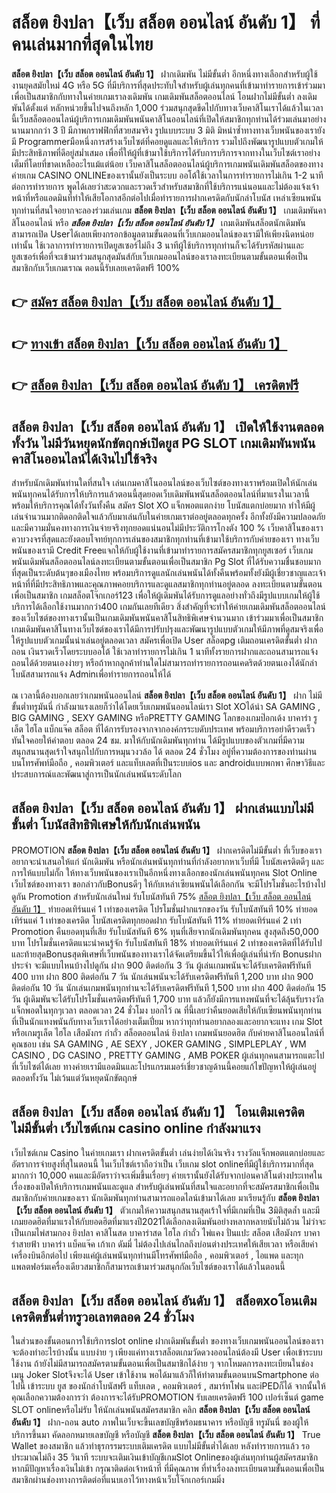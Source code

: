 # สล็อต ยิงปลา【เว็บ สล็อต ออนไลน์ อันดับ 1】  ที่คนเล่นมากที่สุดในไทย

**สล็อต ยิงปลา【เว็บ สล็อต ออนไลน์ อันดับ 1】** ฝากเดิมพัน ไม่มีขั้นต่ำ  อีกหนึ่งทางเลือกสำหรับผู้ใช้งานยุคสมัยใหม่ 4G หรือ 5G ที่มีบริการที่สุดประทับใจสำหรับผู้เล่นทุกคนที่เข้ามาทำรายการเข้าร่วมมาเพื่อเป็นสมาชิกกับทางในค่ายเกมเราลงเดิมพัน เกมเดิมพันสล็อตออนไลน์ โอนฝากไม่มีขั้นต่ำ ลงเดิมพันได้ตั้งแต่ หลักหน่วยขึ้นไปจนถึงหลัก 1,000 ร่วมสนุกสุดขีดไปกับทางเว็บคาสิโนเราได้แล้วในเวลานี้เว็บสล็อตออนไลน์ผู้บริการเกมเดิมพันพนันคาสิโนออนไลน์ที่เปิดให้สมาชิกทุกท่านได้ร่วมเล่นมาอย่างนานมากกว่า 3 ปี มีภาพกราฟฟิกที่สวยสมจริง รูปแบบระบบ 3 มิติ
มิหนำซ้ำทางทางเว็บพนันของเรายังมี Programmerมือหนึ่งการสร้างเว็บไซต์ที่คอยดูแลและให้บริการ  รวมไปถึงพัฒนารูปแบบตัวเกมให้มีประสิทธิภาพที่ดีอยู่สม่ำเสมอ เพื่อที่ให้ผู้ที่เข้ามาใช้บริการได้รับการบริการจากทางในเว็บไซต์เราอย่างเต็มที่โดยที่ขาดเหลืออะไรแม้แต่น้อย เว็บคาสิโนสล็อตออนไลน์ผู้บริการเกมพนันเดิมพันสล็อตของทางค่ายเกม CASINO ONLINEของเรานั้นยังเป็นระบบ ออโต้ใช้เวลาในการทำรายการไม่เกิน 1-2 นาที ต่อการทำรายการ พูดได้เลยว่าสะดวกและรวดเร็วสำหรับสมาชิกที่ใช้บริการแน่นอนและไม่ต้องแจ้งเจ้าหน้าที่หรือแอดมินที่ทำให้เสียโอกาสอีกต่อไปเมื่อทำรายการฝากเครดิตกับนักล่าโบนัส
เหล่าเซียนพนันทุกท่านที่สนใจอยากจะลองร่วมเล่นเกม **สล็อต ยิงปลา【เว็บ สล็อต ออนไลน์ อันดับ 1】** เกมเดิมพันคาสิโนออนไลน์ หรือ ***สล็อต ยิงปลา【เว็บ สล็อต ออนไลน์ อันดับ 1】*** เกมเดิมพันสล็อตนักเดิมพันสามารถเปิด Userได้เลยเพียงกรอกข้อมูลตามขั้นตอนที่เว็บเกมออนไลน์ของเรามีให้เพียงนิดหน่อยเท่านั้น ใช้เวลาการทำรายการเปิดยูสเซอร์ไม่ถึง 3 นาทีผู้ใช้บริการทุกท่านก็จะได้รับรหัสผ่านและยูสเซอร์เพื่อที่จะเข้ามาร่วมสนุกสุดมันส์กับเว็บเกมออนไลน์ของเราลงทะเบียนตามขั้นตอนเพื่อเป็นสมาชิกกับเว็บเกมเราณ ตอนนี้รับเลยเครดิตฟรี 100%

## 👉 [สมัคร สล็อต ยิงปลา【เว็บ สล็อต ออนไลน์ อันดับ 1】](https://archa888.com/)
## 👉 [ทางเข้า สล็อต ยิงปลา【เว็บ สล็อต ออนไลน์ อันดับ 1】](https://archa888.com/)
## 👉 [สล็อต ยิงปลา【เว็บ สล็อต ออนไลน์ อันดับ 1】 เครดิตฟรี](https://archa888.com/)

## สล็อต ยิงปลา【เว็บ สล็อต ออนไลน์ อันดับ 1】 เปิดให้ใช้งานตลอด ทั้งวัน ไม่มีวันหยุดนักขัตฤกษ์เปิดยูส  PG SLOT เกมเดิมพันพนันคาสิโนออนไลน์ได้เงินไปใช้จริง

สำหรับนักเดิมพันท่านใดที่สนใจ เล่นเกมคาสิโนออนไลน์ของเว็บไซต์ของทางเราพร้อมเปิดให้นักเล่นพนันทุกคนได้รับการให้บริการแล้วตอนนี้สุดยอดเว็บเดิมพันพนันสล็อตออนไลน์ที่มาแรงในเวลานี้ พร้อมให้บริการคุณได้ทั้งวันทั้งคืน สมัคร Slot XO แจ็กพอตแตกง่าย โบนัสแตกบ่อยมาก ทำให้มีผู้เล่นจำนวนมากติดอกติดใจแล้วกับมาเล่นกับในค่ายเกมเราต่ออยู่ตลอดทุกครั้ง อีกทั้งยังมีความปลอดภัยและมีความมั่นคงทางการเงินจ่ายจริงทุกยอดแน่นอนไม่มีประวัติการโกงตัง 100 % เว็บคาสิโนของเราควบวงจรที่สุดและยังตอบโจทย์ทุกการเล่นของสมาชิกทุกท่านที่เข้ามาใช้บริการกับค่ายของเรา
ทางเว็บพนันของเรามี Credit Freeแจกให้กับผู้ใช้งานที่เข้ามาทำรายการสมัครสมาชิกทุกยูสเซอร์ เว็บเกมพนันเดิมพันสล็อตออนไลน์ลงทะเบียนตามขั้นตอนเพื่อเป็นสมาชิก  Pg Slot ที่ได้รับความชื่นชอบมากที่สุดเป็นระดับต้นๆของเมืองไทย พร้อมบริการดูแลนักเล่นพนันได้ทั้งคืนพร้อมทั้งยังมีผู้เชี่ยวชาญและเจ้าหน้าที่ที่มีประสิทธิภาพและคุณภาพคอยบริการและดูแลสมาชิกทุกท่านอยู่ตลอด ลงทะเบียนตามขั้นตอนเพื่อเป็นสมาชิก เกมสล็อตโจ๊กเกอร์123 เพื่อให้ผู้เดิมพันได้รับการดูแลอย่างทั่วถึงมีรูปแบบเกมให้ผู้ใช้บริการได้เลือกใช้งานมากกว่า400 เกมกันเลยทีเดียว
สิ่งสำคัญที่จะทำให้ค่ายเกมเดิมพันสล็อตออนไลน์ของเว็บไซต์ของทางเรานั้นเป็นเกมเดิมพันพนันคาสิโนสิทธิพิเศษจำนวนมาก เข้าร่วมมาเพื่อเป็นสมาชิก  เกมเดิมพันคาสิโนทางเว็บไซต์ของเราได้มีการปรับปรุงและพัฒนารูปแบบตัวเกมให้มีภาพที่ดูสมจริงเพื่อให้รูปแบบตัวเกมนั้นน่าเล่นอยู่ตลอดเวลา สมัครเพื่อเปิด User สล็อตpg เติมถอนเครดิตขั้นต่ำ ฝาก ถอน เงินรวดเร็วโดยระบบออโต้ ใช้เวลาทำรายการไม่เกิน 1 นาทีทั้งรายการฝากและถอนสามารถแจ้งถอนได้ด้วยตนเองง่ายๆ หรือถ้าหากลูกค้าท่านใดไม่สามารถทำรายการถอนเคดริตด้วยตนเองได้นักล่าโบนัสสามารถแจ้ง Adminเพื่อทำรายการถอนให้ได้

ณ เวลานี้ต้องบอกเลยว่าเกมพนันออนไลน์ **สล็อต ยิงปลา【เว็บ สล็อต ออนไลน์ อันดับ 1】** ฝาก ไม่มีขั้นต่ำทรูมันนี่ กำลังมาแรงเลยก็ว่าได้โดยเว็บเกมพนันออนไลน์เรา Slot XOได้นำ SA GAMING , BIG GAMING , SEXY GAMING หรือPRETTY GAMING โลกของเกมป๊อกเด้ง บาคาร่า รูเล็ต ไฮโล แบ็กแจ๊ค สล็อต ที่ได้การรับรองจากจากองค์กรระบดับประเทศ พร้อมบริการอย่าดีรวดเร็วทันใจคอยให้คำตอบ ตลอด 24 ชม. มาให้กับนักเดิมพันทุกท่าน ได้มีรูปแบบของตัวเกมที่มีความสนุกสนานสุดเร้าใจสนุกไปกับการหมุนวงวล้อ ได้ ตลอด 24 ชั่วโมง อยู่ที่ความต้องการของท่านผ่านบนโทรศัพท์มือถือ , คอมพิวเตอร์ และแท็บเลตที่เป็นระบบios และ androidแบบพกพา ศึกษาวิธีและประสบการณ์และพัฒนาสู่การเป็นนักเล่นพนันระดับโลก

## สล็อต ยิงปลา【เว็บ สล็อต ออนไลน์ อันดับ 1】 ฝากเล่นแบบไม่มีขั้นต่ำ โบนัสสิทธิพิเศษให้กับนักเล่นพนัน

 PROMOTION  **สล็อต ยิงปลา【เว็บ สล็อต ออนไลน์ อันดับ 1】** ฝากเครดิตไม่มีขั้นต่ำ ที่เว็บของเราอยากจะนำเสนอให้แก่  นักเดิมพัน หรือนักเล่นพนันทุกท่านที่กำลังอยากหาเว็บที่มี โบนัสเครดิตดีๆ และการให้แบบไม่กั๊ก ให้ทางเว็บพนันของเราเป็นอีกหนึ่งทางเลือกของนักเล่นพนันทุกคน Slot Online เว็บไซต์ของทางเรา ขอกล่าวกับBonusดีๆ ให้กับเหล่าเซียนพนันได้เลือกกัน จะมีโปรโมชั่นอะไรบ้างไปดูกัน
 Promotion สำหรับนักเล่นใหม่ รับโบนัสทันที 75% [สล็อต ยิงปลา【เว็บ สล็อต ออนไลน์ อันดับ 1】](https://archa888.com/) ทำยอดเทิร์นแค่ 1 เท่าของเครดิต
โปรโมชั่นฝากแรกของวัน รับโบนัสทันที 10% ทำยอดเทิร์นแค่ 1 เท่าของเครดิต
โบนัสเครดิตทุกยอดฝาก รับโบนัสทันที 11% ทำยอดเทิร์นแค่ 2 เท่า
 Promotion คืนยอดทุนที่เสีย รับโบนัสทันที 6% ทุนที่เสียจากนักเดิมพันทุกคน สูงสุดถึง50,000 บาท
โปรโมชั่นเครดิตแนะนำคนรู้จัก รับโบนัสทันที 18% ทำยอดเทิร์นแค่ 2 เท่าของเครดิตที่ได้รับไป
และท้ายสุดBonusสุดพิเศษที่เว็บพนันของทางเราได้จัดเตรียมขึ้นไว้ให้เพื่อผู้เล่นที่น่ารัก Bonusฝากประจำ จะมีแบบไหนบ้างไปดูกัน
ฝาก 900 ติดต่อกัน 3 วัน ผู้เล่นเกมพนันจะได้รับเครดิตฟรีทันที 400 บาท
ฝาก 800 ติดต่อกัน 7 วัน นักเล่นพนันจะได้รับเครดิตฟรีทันที 1,200 บาท
ฝาก 900 ติดต่อกัน 10 วัน นักเล่นเกมพนันทุกท่านจะได้รับเครดิตฟรีทันที 1,500 บาท
ฝาก 400 ติดต่อกัน 15 วัน ผู้เดิมพันจะได้รับโปรโมชั่นเครดิตฟรีทันที 1,700 บาท
แล้วก็ยังมีการแทงพนันที่จะได้ลุ้นรับรางวัลแจ็กพอตในทุกๆเวลา ตลอดเวลา 24 ชั่วโมง บอกไว้ ณ ที่นี้เลยว่าคืนยอดเสียให้กับเซียนพนันทุกท่านที่เป็นนักแทงพนันกับทางเว็บเราได้อย่างเต็มเปี่ยม หากว่าทุกท่านอยากลองและอยากจะแทง เกม Slot หรือเกมรูเล็ต ไฮโล เสือมังกร กำถั่ว สล็อตออนไลน์ ยิงปลา เกมพนันยอดฮิต กับค่ายคาสิโนออนไลน์ที่คุณชอบ เช่น SA GAMING , AE SEXY , JOKER GAMING , SIMPLEPLAY , WM CASINO , DG CASINO , PRETTY GAMING , AMB POKER  ผู้เล่นทุกคนสามารถแตะไปที่เว็บไซต์ได้เลย ทางค่ายเรามีแอดมินและโปรแกรมเมอร์เชี่ยวชาญด้านนี้คอยแก้ไขปัญหาให้ผู้เล่นอยู่ ตลอดทั้งวัน ไม่เว้นแต่วันหยุดนักขัตฤกษ์

## สล็อต ยิงปลา【เว็บ สล็อต ออนไลน์ อันดับ 1】 โอนเติมเครดิต ไม่มีขั้นต่ำ  เว็บไซต์เกม casino online กำลังมาแรง

เว็บไซต์เกม Casino ในค่ายเกมเรา ฝากเครดิตขั้นต่ำ เล่นง่ายได้เงินจริง รางวัลแจ็กพอตแตกบ่อยและอัตราการจ่ายสูงที่สุในตอนนี้ ในเว็บไซต์เราถือว่าเป็น เว็บเกม slot onlineที่มีผู้ใช้บริการมากที่สุดมากกว่า 10,000 คนและมีอัตราว่าจะเพิ่มขึ้นเรื่อยๆ ค่ายเรานั้นยังได้รับจากบ่อนคาสิโนต่างประเทศในเรื่องของเปิดให้บริการเกมพนันและดูแล สำหรับผู้เล่นพนันที่สนใจและอยากที่จะสมัครสมาชิกเพื่อเป็นสมาชิกกับค่ายเกมของเรา นักเดิมพันทุกท่านสามารถแอดไลน์เข้ามาได้เลย
	มาเรียนรู้กับ **สล็อต ยิงปลา【เว็บ สล็อต ออนไลน์ อันดับ 1】** ตัวเกมให้ความสนุกสนานสุดเร้าใจที่มีเกมที่เป็น 3มิติสุดล้ำ และมีเกมยอดฮิตที่มาแรงให้กับยอดฮิตที่มาแรงปี2021ได้เลือกลงเดิมพันอย่างหลากหลายนับไม่ถ้วน  ไม่ว่าจะเป็นเกมไพ่สามกอง  ยิงปลา คาสิโนสด บาคาร่าสด ไฮโล กำถั่ว ไพ่แคง ปั่นแปะ สล็อต เสือมังกร บาคาร่าสายฟ้า บาคาร่า แบ็คแจ๊ค เก้าเก ดัมมี่ ไม่ต้องไปเล่นไกลถึงบ่อนต่างประเทศให้เสียเวลา หรือเสียค่าเครื่องบินอีกต่อไป เพียงแค่ผู้เล่นพนันทุกท่านมีโทรศัพท์มือถือ , คอมพิวเตอร์ , ไอแพด และทุกแพลตฟอร์มเครื่องเดียวสมาชิกก็สามารถเข้ามาร่วมสนุกกัลเว็บไซต์ของเราได้แล้วในตอนนี้

## สล็อต ยิงปลา【เว็บ สล็อต ออนไลน์ อันดับ 1】 สล็อตxoโอนเติมเครดิตขั้นต่ำทรูวอเลทตลอด 24 ชั่วโมง

ในส่วนของขั้นตอนการใช้บริการslot online ฝากเดิมพันขั้นต่ำ ของทางเว็บเกมพนันออนไลน์ของเรา จะต้องทำอะไรบ้างนั้น แบบง่าย ๆ เพียงแค่ทางเราสล็อตเกมวัดดวงออนไลน์ต้องมี User เพื่อเข้าระบบใช้งาน ถ้ายังไม่มีสามารถสมัครตามขั้นตอนเพื่อเป็นสมาชิกได้ง่าย ๆ จากโหมดการลงทะเบียนในช่อง เมนู Joker Slotจึงจะได้ User เข้าใช้งาน พอได้มาแล้วก็ให้ทำตามขั้นตอนบนSmartphone ต่อไปนี้
เข้าระบบ ยูส  ของนักล่าโบนัสฟรี แท็บเลต , คอมพิวเตอร์ , สมาร์ทโฟน และiPEDก็ได้
จากนั้นให้คุณเลือกความต้องการว่า ต้องการจะได้รับPROMOTION รับเลยเครดิตฟรี 100 เปอร์เซ็นต์ game SLOT onlineหรือไม่รับ
ให้นักเล่นพนันสมัครสมาชิก คลิก **สล็อต ยิงปลา【เว็บ สล็อต ออนไลน์ อันดับ 1】** ฝาก-ถอน auto ภาพในเว็บจะขึ้นเลขบัญชีพร้อมธนาคาร หรือบัญชี ทรูมันนี่ ของผู้ให้บริการขึ้นมา
คัดลอกหมายเลขบัญชี หรือบัญชี **สล็อต ยิงปลา【เว็บ สล็อต ออนไลน์ อันดับ 1】** True Wallet ของสมาชิก แล้วทำธุรกรรมระบบเติมเครดิต แบบไม่มีขั้นต่ำได้เลย
หลังทำรายการแล้ว รอประมาณไม่ถึง 35 วินาที ระบบจะเติมเงินเข้าบัญชีเกมSlot Onlineของผู้เล่นทุกท่านผู้สมัครสมาชิก
หากมีปัญหาเรื่องเงินไม่เข้า กรุณาติดต่อเจ้าหน้าที่ ที่มีคุณภาพ ที่ทำเรื่องลงทะเบียนตามขั้นตอนเพื่อเป็นสมาชิกผ่านช่องทางการติดต่อที่แนบเอาไว้ทางหน้าเว็บโจ๊กเกอร์เกมมิ่ง


